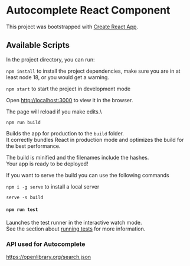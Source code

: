 # Autocomplete React Component

This project was bootstrapped with [Create React App](https://github.com/facebook/create-react-app).

## Available Scripts

In the project directory, you can run:

`npm install` to install the project dependencies, make sure you are in at least node 18, or you would get a warning.

`npm start` to start the project in development mode

Open [http://localhost:3000](http://localhost:3000) to view it in the browser.

The page will reload if you make edits.\

`npm run build`

Builds the app for production to the `build` folder.\
It correctly bundles React in production mode and optimizes the build for the best performance.

The build is minified and the filenames include the hashes.\
Your app is ready to be deployed!

If you want to serve the build you can use the following commands

`npm i -g serve` to install a local server

`serve -s build`

#### `npm run test`

Launches the test runner in the interactive watch mode.\
See the section about [running tests](https://facebook.github.io/create-react-app/docs/running-tests) for more information.

### API used for Autocomplete

https://openlibrary.org/search.json

